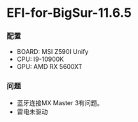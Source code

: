 # EFI-for-BigSur-11.6.5

### 配置

+ BOARD: MSI Z590I Unify
+ CPU: I9-10900K
+ GPU: AMD RX 5600XT

### 问题

+ 蓝牙连接MX Master 3有问题。
+ 雷电未驱动
